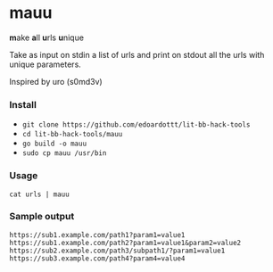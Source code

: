 # mauu

**m**ake **a**ll **u**rls **u**nique

Take as input on stdin a list of urls and print on stdout all the urls with unique parameters.

Inspired by uro (s0md3v)

### Install

- `git clone https://github.com/edoardottt/lit-bb-hack-tools`
- `cd lit-bb-hack-tools/mauu`
- `go build -o mauu`
- `sudo cp mauu /usr/bin`

### Usage

`cat urls | mauu`

### Sample output

```
https://sub1.example.com/path1?param1=value1
https://sub1.example.com/path2?param1=value1&param2=value2
https://sub2.example.com/path3/subpath1/?param1=value1
https://sub3.example.com/path4?param4=value4
```
